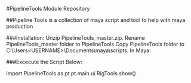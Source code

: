 #PipelineTools Module Repository


##Pipeline Tools is a collection of maya script and tool to help with maya production


###Installation:
Unzip PipelineTools_master.zip.
Rename PipelineTools_master folder to PipelineTools
Copy PipelineTools folder to C:\Users\<USERNAME>\Documents\maya\scripts.
In Maya:

###Excecute the Script Below:

import PipelineTools as pt
pt.main.ui.RigTools.show()

